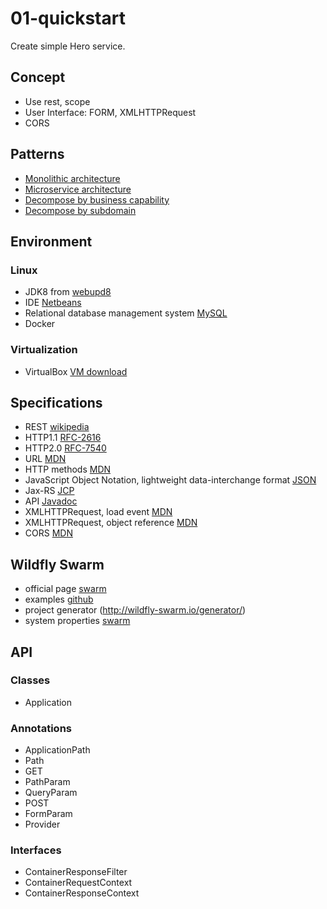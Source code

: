 # 01-quickstart
Create simple Hero service. 

## Concept
- Use rest, scope
- User Interface: FORM, XMLHTTPRequest
- CORS

## Patterns
- [Monolithic architecture](http://microservices.io/patterns/monolithic.html)
- [Microservice architecture](http://microservices.io/patterns/microservices.html)
- [Decompose by business capability](http://microservices.io/patterns/decomposition/decompose-by-business-capability.html)
- [Decompose by subdomain](http://microservices.io/patterns/decomposition/decompose-by-subdomain.html)


## Environment
### Linux 
- JDK8 from [webupd8](http://www.webupd8.org/2012/09/install-oracle-java-8-in-ubuntu-via-ppa.html)
- IDE [Netbeans](https://netbeans.org/downloads/)
- Relational database management system [MySQL](https://help.ubuntu.com/lts/serverguide/mysql.html)
- Docker

### Virtualization
- VirtualBox [VM download](http://dropbox.com)


## Specifications
- REST [wikipedia](https://hu.wikipedia.org/wiki/REST)
- HTTP1.1 [RFC-2616](https://tools.ietf.org/html/rfc2616)
- HTTP2.0 [RFC-7540](https://tools.ietf.org/html/rfc7540)
- URL [MDN](https://developer.mozilla.org/en-US/docs/Learn/Common_questions/What_is_a_URL)
- HTTP methods [MDN](https://developer.mozilla.org/en-US/docs/Web/HTTP/Methods)
- JavaScript Object Notation, lightweight data-interchange format [JSON](http://json.org/)
- Jax-RS [JCP](http://download.oracle.com/otndocs/jcp/jaxrs-2_1-final-eval-spec/index.html)
- API [Javadoc](https://jax-rs.github.io/apidocs/2.1/)
- XMLHTTPRequest, load event [MDN](https://developer.mozilla.org/en-US/docs/Web/API/XMLHttpRequest/Using_XMLHttpRequest)
- XMLHTTPRequest, object reference [MDN](https://developer.mozilla.org/hu/docs/Web/API/XMLHttpRequest)
- CORS [MDN](https://developer.mozilla.org/en-US/docs/Web/HTTP/CORS)

## Wildfly Swarm
- official page [swarm](http://wildfly-swarm.io/)
- examples [github](https://github.com/wildfly-swarm/wildfly-swarm-examples)
- project generator (http://wildfly-swarm.io/generator/)
- system properties [swarm](https://wildfly-swarm.gitbooks.io/wildfly-swarm-users-guide/configuration_properties.html)

## API
### Classes 
- Application
### Annotations
- ApplicationPath
- Path
- GET
- PathParam
- QueryParam
- POST
- FormParam
- Provider

### Interfaces
- ContainerResponseFilter
- ContainerRequestContext
- ContainerResponseContext
